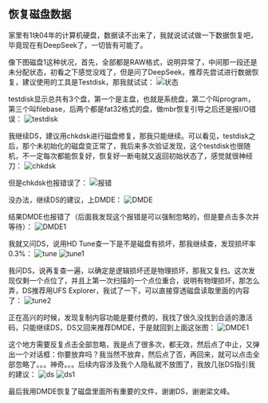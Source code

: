 ## 恢复磁盘数据
家里有1块04年的计算机硬盘，数据读不出来了，我就说试试做一下数据恢复吧，毕竟现在有DeepSeek了，一切皆有可能了。

像下图磁盘1这种状况，首先，全部都是RAW格式，说明异常了，中间那一段还是未分配状态，初看之下感觉没戏了，但是问了DeepSeek，推荐先尝试进行数据恢复，建议使用的工具是Testdisk，那我就试试：
![状态](../images/2-维修电子设备/07-恢复磁盘数据/状态.webp)

testdisk显示总共有3个盘，第一个是主盘，也就是系统盘，第二个叫program，第三个叫filebase，后两个都是fat32格式的盘，做mbr恢复引导之后还是报I/O错误：
![testdisk](../images/2-维修电子设备/07-恢复磁盘数据/testdisk.webp)

我继续DS，建议用chkdsk进行磁盘修复，那我只能继续。可以看见，testdisk之后，那个未初始化的磁盘变正常了，我后来多次验证发现，这个testdisk也很随机，不一定每次都能恢复好，恢复好一断电就又返回初始状态了，感觉就很神经刀：
![chkdsk](../images/2-维修电子设备/07-恢复磁盘数据/chkdsk.webp)

但是chkdsk也报错误了：
![报错](../images/2-维修电子设备/07-恢复磁盘数据/报错.webp)

没办法，继续DS的建议，上DMDE：
![DMDE](../images/2-维修电子设备/07-恢复磁盘数据/DMDE.webp)

结果DMDE也报错了（后面我发现这个报错是可以强制忽略的，但是要点击多次并等待）：
![DMDE1](../images/2-维修电子设备/07-恢复磁盘数据/DMDE1.webp)

我就又问DS，说用HD Tune查一下是不是磁盘有损坏，那我继续查，发现损坏率0.3%：
![tune](../images/2-维修电子设备/07-恢复磁盘数据/tune.webp)
![tune1](../images/2-维修电子设备/07-恢复磁盘数据/tune1.webp)

我问DS，说再复查一遍，以确定是逻辑损坏还是物理损坏，那我又复扫。这次发现仅剩一个点位了，并且上第一次扫描的一个点位重合，说明有物理损坏，那怎么弄，DS推荐用UFS Explorer，我试了一下，可以直接穿透磁盘读取里面的内容了：
![tune2](../images/2-维修电子设备/07-恢复磁盘数据/tune2.webp)

正在高兴的时候，发现复制内容功能是要付费的，我找了很久没找到合适的激活码，只能继续DS，DS又回来推荐DMDE，于是就回到上面这张图：
![DMDE1](../images/2-维修电子设备/07-恢复磁盘数据/DMDE1.webp)

这个地方需要反复点击全部忽略，我是点了很多次，都无效，然后点了中止，又弹出一个对话框：你要放弃吗？我当然不放弃，然后点了否，再回来，就可以点击全部忽略了。。。神奇。。。后续内容涉及我个人隐私就不放图了，我放几张DS指引我的建议：
![ds](../images/2-维修电子设备/07-恢复磁盘数据/ds.webp)
![ds1](../images/2-维修电子设备/07-恢复磁盘数据/ds1.webp)

最后我用DMDE恢复了磁盘里面所有重要的文件，谢谢DS，谢谢梁文峰。